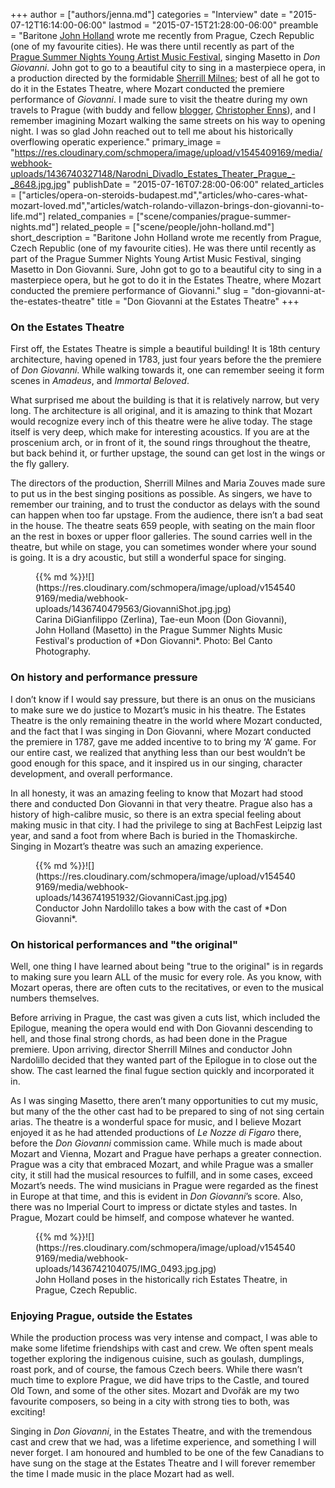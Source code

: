+++
author = ["authors/jenna.md"]
categories = "Interview"
date = "2015-07-12T16:14:00-06:00"
lastmod = "2015-07-15T21:28:00-06:00"
preamble = "Baritone [John Holland](/scene/people/john-holland/) wrote me recently from Prague, Czech Republic (one of my favourite cities). He was there until recently as part of the [Prague Summer Nights Young Artist Music Festival](/scene/companies/prague-summer-nights/), singing Masetto in *Don Giovanni*. John got to go to a beautiful city to sing in a masterpiece opera, in a production directed by the formidable [Sherrill Milnes](/scene/people/sherrill-milnes/); best of all he got to do it in the Estates Theatre, where Mozart conducted the premiere performance of *Giovanni*. I made sure to visit the theatre during my own travels to Prague (with buddy and fellow [blogger](http://www.ragstoreasonable.com/), [Christopher Enns](/scene/people/christopher-enns/)), and I remember imagining Mozart walking the same streets on his way to opening night. I was so glad John reached out to tell me about his historically overflowing operatic experience."
primary_image = "https://res.cloudinary.com/schmopera/image/upload/v1545409169/media/webhook-uploads/1436740327148/Narodni_Divadlo_Estates_Theater_Prague_-_8648.jpg.jpg"
publishDate = "2015-07-16T07:28:00-06:00"
related_articles = ["articles/opera-on-steroids-budapest.md","articles/who-cares-what-mozart-loved.md","articles/watch-rolando-villazon-brings-don-giovanni-to-life.md"]
related_companies = ["scene/companies/prague-summer-nights.md"]
related_people = ["scene/people/john-holland.md"]
short_description = "Baritone John Holland wrote me recently from Prague, Czech Republic (one of my favourite cities). He was there until recently as part of the Prague Summer Nights Young Artist Music Festival, singing Masetto in Don Giovanni. Sure, John got to go to a beautiful city to sing in a masterpiece opera, but he got to do it in the Estates Theatre, where Mozart conducted the premiere performance of Giovanni."
slug = "don-giovanni-at-the-estates-theatre"
title = "Don Giovanni at the Estates Theatre"
+++

### On the Estates Theatre

First off, the Estates Theatre is simple a beautiful building! It is 18th century architecture, having opened in 1783, just four years before the the premiere of *Don Giovanni*. While walking towards it, one can remember seeing it form scenes in *Amadeus*, and *Immortal Beloved*. 

What surprised me about the building is that it is relatively narrow, but very long. The architecture is all original, and it is amazing to think that Mozart would recognize every inch of this theatre were he alive today. The stage itself is very deep, which make for interesting acoustics. If you are at the proscenium arch, or in front of it, the sound rings throughout the theatre, but back behind it, or further upstage, the sound can get lost in the wings or the fly gallery. 

The directors of the production, Sherrill Milnes and Maria Zouves made sure to put us in the best singing positions as possible. As singers, we have to remember our training, and to trust the conductor as delays with the sound can happen when too far upstage. From the audience, there isn’t a bad seat in the house. The theatre seats 659 people, with seating on the main floor an the rest in boxes or upper floor galleries. The sound carries well in the theatre, but while on stage, you can sometimes wonder where your sound is going. It is a dry acoustic, but still a wonderful space for singing.

<figure data-type="image">{{% md %}}![](https://res.cloudinary.com/schmopera/image/upload/v1545409169/media/webhook-uploads/1436740479563/GiovanniShot.jpg.jpg)
<figcaption>Carina DiGianfilippo (Zerlina), Tae-eun Moon (Don Giovanni), John Holland (Masetto) in the Prague Summer Nights Music Festival's production of *Don Giovanni*. Photo: Bel Canto Photography.</figcaption>
</figure>

### On history and performance pressure

I don’t know if I would say pressure, but there is an onus on the musicians to make sure we do justice to Mozart’s music in his theatre. The Estates Theatre is the only remaining theatre in the world where Mozart conducted, and the fact that I was singing in Don Giovanni, where Mozart conducted the premiere in 1787, gave me added incentive to to bring my ‘A’ game. For our entire cast, we realized that anything less than our best wouldn’t be good enough for this space, and it inspired us in our singing, character development, and overall performance. 

In all honesty, it was an amazing feeling to know that Mozart had stood there and conducted Don Giovanni in that very theatre. Prague also has a history of high-calibre music, so there is an extra special feeling about making music in that city. I had the privilege to sing at BachFest Leipzig last year, and sand a foot from where Bach is buried in the Thomaskirche. Singing in Mozart’s theatre was such an amazing experience.

<figure data-type="image">{{% md %}}![](https://res.cloudinary.com/schmopera/image/upload/v1545409169/media/webhook-uploads/1436741951932/GiovanniCast.jpg.jpg)
<figcaption>Conductor John Nardolillo takes a bow with the cast of *Don Giovanni*.<figcaption>
</figure>

### On historical performances and "the original"

Well, one thing I have learned about being "true to the original" is in regards to making sure you learn ALL of the music for every role. As you know, with Mozart operas, there are often cuts to the recitatives, or even to the musical numbers themselves. 

Before arriving in Prague, the cast was given a cuts list, which included the Epilogue, meaning the opera would end with Don Giovanni descending to hell, and those final strong chords, as had been done in the Prague premiere. Upon arriving, director Sherrill Milnes and conductor John Nardolillo decided that they wanted part of the Epilogue in to close out the show. The cast learned the final fugue section quickly and incorporated it in. 

As I was singing Masetto, there aren’t many opportunities to cut my music, but many of the the other cast had to be prepared to sing of not sing certain arias. The theatre is a wonderful space for music, and I believe Mozart enjoyed it as he had attended productions of *Le Nozze di Figaro* there, before the *Don Giovanni* commission came. While much is made about Mozart and Vienna, Mozart and Prague have perhaps a greater connection. Prague was a city that embraced Mozart, and while Prague was a smaller city, it still had the musical resources to fulfill, and in some cases, exceed Mozart’s needs. The wind musicians in Prague were regarded as the finest in Europe at that time, and this is evident in *Don Giovanni*’s score. Also, there was no Imperial Court to impress or dictate styles and tastes. In Prague, Mozart could be himself, and compose whatever he wanted. 

<figure data-type="image">{{% md %}}![](https://res.cloudinary.com/schmopera/image/upload/v1545409169/media/webhook-uploads/1436742104075/IMG_0493.jpg.jpg)
<figcaption>John Holland poses in the historically rich Estates Theatre, in Prague, Czech Republic.</figcaption>
</figure>

### Enjoying Prague, outside the Estates

While the production process was very intense and compact, I was able to make some lifetime friendships with cast and crew. We often spent meals together exploring the indigenous cuisine, such as goulash, dumplings, roast pork, and of course, the famous Czech beers. While there wasn’t much time to explore Prague, we did have trips to the Castle, and toured Old Town, and some of the other sites. Mozart and Dvořák are my two favourite composers, so being in a city with strong ties to both, was exciting!

Singing in *Don Giovanni*, in the Estates Theatre, and with the tremendous cast and crew that we had, was a lifetime experience, and something I will never forget. I am honoured and humbled to be one of the few Canadians to have sung on the stage at the Estates Theatre and I will forever remember the time I made music in the place Mozart had as well. 
